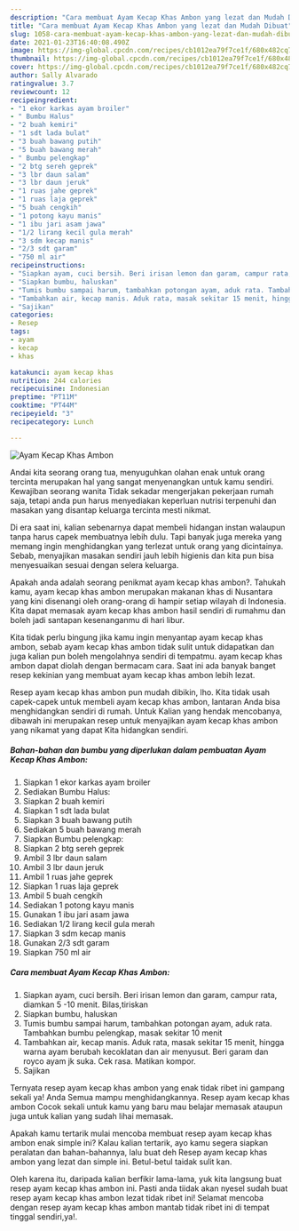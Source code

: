 ```yaml
---
description: "Cara membuat Ayam Kecap Khas Ambon yang lezat dan Mudah Dibuat"
title: "Cara membuat Ayam Kecap Khas Ambon yang lezat dan Mudah Dibuat"
slug: 1058-cara-membuat-ayam-kecap-khas-ambon-yang-lezat-dan-mudah-dibuat
date: 2021-01-23T16:40:08.490Z
image: https://img-global.cpcdn.com/recipes/cb1012ea79f7ce1f/680x482cq70/ayam-kecap-khas-ambon-foto-resep-utama.jpg
thumbnail: https://img-global.cpcdn.com/recipes/cb1012ea79f7ce1f/680x482cq70/ayam-kecap-khas-ambon-foto-resep-utama.jpg
cover: https://img-global.cpcdn.com/recipes/cb1012ea79f7ce1f/680x482cq70/ayam-kecap-khas-ambon-foto-resep-utama.jpg
author: Sally Alvarado
ratingvalue: 3.7
reviewcount: 12
recipeingredient:
- "1 ekor karkas ayam broiler"
- " Bumbu Halus"
- "2 buah kemiri"
- "1 sdt lada bulat"
- "3 buah bawang putih"
- "5 buah bawang merah"
- " Bumbu pelengkap"
- "2 btg sereh geprek"
- "3 lbr daun salam"
- "3 lbr daun jeruk"
- "1 ruas jahe geprek"
- "1 ruas laja geprek"
- "5 buah cengkih"
- "1 potong kayu manis"
- "1 ibu jari asam jawa"
- "1/2 lirang kecil gula merah"
- "3 sdm kecap manis"
- "2/3 sdt garam"
- "750 ml air"
recipeinstructions:
- "Siapkan ayam, cuci bersih. Beri irisan lemon dan garam, campur rata, diamkan 5 -10 menit. Bilas,tiriskan"
- "Siapkan bumbu, haluskan"
- "Tumis bumbu sampai harum, tambahkan potongan ayam, aduk rata. Tambahkan bumbu pelengkap, masak sekitar 10 menit"
- "Tambahkan air, kecap manis. Aduk rata, masak sekitar 15 menit, hingga warna ayam berubah kecoklatan dan air menyusut. Beri garam dan royco ayam jk suka. Cek rasa. Matikan kompor."
- "Sajikan"
categories:
- Resep
tags:
- ayam
- kecap
- khas

katakunci: ayam kecap khas 
nutrition: 244 calories
recipecuisine: Indonesian
preptime: "PT11M"
cooktime: "PT44M"
recipeyield: "3"
recipecategory: Lunch

---
```



![Ayam Kecap Khas Ambon](https://img-global.cpcdn.com/recipes/cb1012ea79f7ce1f/680x482cq70/ayam-kecap-khas-ambon-foto-resep-utama.jpg)

Andai kita seorang orang tua, menyuguhkan olahan enak untuk orang tercinta merupakan hal yang sangat menyenangkan untuk kamu sendiri. Kewajiban seorang  wanita Tidak sekadar mengerjakan pekerjaan rumah saja, tetapi anda pun harus menyediakan keperluan nutrisi terpenuhi dan masakan yang disantap keluarga tercinta mesti nikmat.

Di era  saat ini, kalian sebenarnya dapat membeli hidangan instan walaupun tanpa harus capek membuatnya lebih dulu. Tapi banyak juga mereka yang memang ingin menghidangkan yang terlezat untuk orang yang dicintainya. Sebab, menyajikan masakan sendiri jauh lebih higienis dan kita pun bisa menyesuaikan sesuai dengan selera keluarga. 



Apakah anda adalah seorang penikmat ayam kecap khas ambon?. Tahukah kamu, ayam kecap khas ambon merupakan makanan khas di Nusantara yang kini disenangi oleh orang-orang di hampir setiap wilayah di Indonesia. Kita dapat memasak ayam kecap khas ambon hasil sendiri di rumahmu dan boleh jadi santapan kesenanganmu di hari libur.

Kita tidak perlu bingung jika kamu ingin menyantap ayam kecap khas ambon, sebab ayam kecap khas ambon tidak sulit untuk didapatkan dan juga kalian pun boleh mengolahnya sendiri di tempatmu. ayam kecap khas ambon dapat diolah dengan bermacam cara. Saat ini ada banyak banget resep kekinian yang membuat ayam kecap khas ambon lebih lezat.

Resep ayam kecap khas ambon pun mudah dibikin, lho. Kita tidak usah capek-capek untuk membeli ayam kecap khas ambon, lantaran Anda bisa menghidangkan sendiri di rumah. Untuk Kalian yang hendak mencobanya, dibawah ini merupakan resep untuk menyajikan ayam kecap khas ambon yang nikamat yang dapat Kita hidangkan sendiri.

<!--inarticleads1-->

##### Bahan-bahan dan bumbu yang diperlukan dalam pembuatan Ayam Kecap Khas Ambon:

1. Siapkan 1 ekor karkas ayam broiler
1. Sediakan  Bumbu Halus:
1. Siapkan 2 buah kemiri
1. Siapkan 1 sdt lada bulat
1. Siapkan 3 buah bawang putih
1. Sediakan 5 buah bawang merah
1. Siapkan  Bumbu pelengkap:
1. Siapkan 2 btg sereh geprek
1. Ambil 3 lbr daun salam
1. Ambil 3 lbr daun jeruk
1. Ambil 1 ruas jahe geprek
1. Siapkan 1 ruas laja geprek
1. Ambil 5 buah cengkih
1. Sediakan 1 potong kayu manis
1. Gunakan 1 ibu jari asam jawa
1. Sediakan 1/2 lirang kecil gula merah
1. Siapkan 3 sdm kecap manis
1. Gunakan 2/3 sdt garam
1. Siapkan 750 ml air




<!--inarticleads2-->

##### Cara membuat Ayam Kecap Khas Ambon:

1. Siapkan ayam, cuci bersih. Beri irisan lemon dan garam, campur rata, diamkan 5 -10 menit. Bilas,tiriskan
1. Siapkan bumbu, haluskan
1. Tumis bumbu sampai harum, tambahkan potongan ayam, aduk rata. Tambahkan bumbu pelengkap, masak sekitar 10 menit
1. Tambahkan air, kecap manis. Aduk rata, masak sekitar 15 menit, hingga warna ayam berubah kecoklatan dan air menyusut. Beri garam dan royco ayam jk suka. Cek rasa. Matikan kompor.
1. Sajikan




Ternyata resep ayam kecap khas ambon yang enak tidak ribet ini gampang sekali ya! Anda Semua mampu menghidangkannya. Resep ayam kecap khas ambon Cocok sekali untuk kamu yang baru mau belajar memasak ataupun juga untuk kalian yang sudah lihai memasak.

Apakah kamu tertarik mulai mencoba membuat resep ayam kecap khas ambon enak simple ini? Kalau kalian tertarik, ayo kamu segera siapkan peralatan dan bahan-bahannya, lalu buat deh Resep ayam kecap khas ambon yang lezat dan simple ini. Betul-betul taidak sulit kan. 

Oleh karena itu, daripada kalian berfikir lama-lama, yuk kita langsung buat resep ayam kecap khas ambon ini. Pasti anda tiidak akan nyesel sudah buat resep ayam kecap khas ambon lezat tidak ribet ini! Selamat mencoba dengan resep ayam kecap khas ambon mantab tidak ribet ini di tempat tinggal sendiri,ya!.

